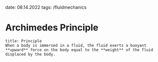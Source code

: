 date: 08.14.2022
tags: /fluidmechanics 
# Archimedes Principle
```ad-important
title: Principle
When a body is immersed in a fluid, the fluid exerts a buoyant **upward** force on the body equal to the **weight** of the fluid displaced by the body.

```